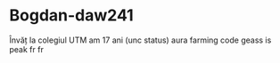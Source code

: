 # Bogdan-daw241
Învăț la colegiul UTM
am 17 ani (unc status)
aura farming
code geass is peak fr fr 
